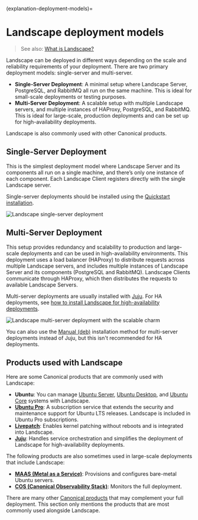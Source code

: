 (explanation-deployment-models)=
# Landscape deployment models

> See also: [What is Landscape?](/what-is-landscape)

Landscape can be deployed in different ways depending on the scale and reliability requirements of your deployment. There are two primary deployment models: single-server and multi-server.

- **Single-Server Deployment**: A minimal setup where Landscape Server, PostgreSQL, and RabbitMQ all run on the same machine. This is ideal for small-scale deployments or testing purposes.
- **Multi-Server Deployment**: A scalable setup with multiple Landscape servers, and multiple instances of HAProxy, PostgreSQL, and RabbitMQ. This is ideal for large-scale, production deployments and can be set up for high-availability deployments.

Landscape is also commonly used with other Canonical products.

## Single-Server Deployment

This is the simplest deployment model where Landscape Server and its components all run on a single machine, and there’s only one instance of each component. Each Landscape Client registers directly with the single Landscape server.

Single-server deployments should be installed using the [Quickstart installation](/how-to-guides/landscape-installation-and-set-up/quickstart-installation.md).

![Landscape single-server deployment](https://assets.ubuntu.com/v1/efcf89cc-Deployment_Landscape%20(1).png)

## Multi-Server Deployment

This setup provides redundancy and scalability to production and large-scale deployments and can be used in high-availability environments. This deployment uses a load balancer (HAProxy) to distribute requests across multiple Landscape servers, and includes multiple instances of Landscape Server and its components (PostgreSQL and RabbitMQ). Landscape Clients communicate through HAProxy, which then distributes the requests to available Landscape Servers.

Multi-server deployments are usually installed with [Juju](/how-to-guides/landscape-installation-and-set-up/juju-installation.md). For HA deployments, see [how to install Landscape for high-availability deployments](/how-to-guides/landscape-installation-and-set-up/juju-ha-installation.md).

![Landscape multi-server deployment with the scalable charm](https://assets.ubuntu.com/v1/fbb9e2c3-HA_Deployment_Landscape%20(1).png)

You can also use the [Manual (deb)](/how-to-guides/landscape-installation-and-set-up/manual-installation.md) installation method for multi-server deployments instead of Juju, but this isn't recommended for HA deployments.

## Products used with Landscape

Here are some Canonical products that are commonly used with Landscape:

- **Ubuntu**: You can manage [Ubuntu Server](https://documentation.ubuntu.com/server/), [Ubuntu Desktop](https://help.ubuntu.com/), and [Ubuntu Core](https://ubuntu.com/core/docs) systems with Landscape.
- [**Ubuntu Pro**](https://documentation.ubuntu.com/pro/): A subscription service that extends the security and maintenance support for Ubuntu LTS releases. Landscape is included in Ubuntu Pro subscriptions.
- [**Livepatch**](https://ubuntu.com/security/livepatch/docs): Enables kernel patching without reboots and is integrated into Landscape.
- [**Juju**](https://documentation.ubuntu.com/juju/latest/): Handles service orchestration and simplifies the deployment of Landscape for high-availability deployments.

The following products are also sometimes used in large-scale deployments that include Landscape:

- [**MAAS (Metal as a Service)**](https://maas.io/docs): Provisions and configures bare-metal Ubuntu servers.
- [**COS (Canonical Observability Stack)**](https://charmhub.io/topics/canonical-observability-stack): Monitors the full deployment.

There are many other [Canonical products](https://canonical.com/) that may complement your full deployment. This section only mentions the products that are most commonly used alongside Landscape. 
